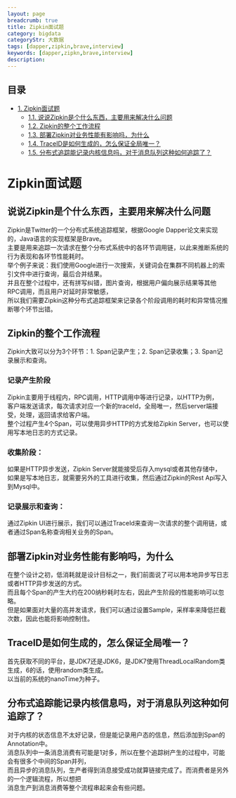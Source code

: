 ```yaml
---
layout: page
breadcrumb: true
title: Zipkin面试题
category: bigdata
categoryStr: 大数据
tags: [dapper,zipkin,brave,interview]
keywords: [dapper,zipkn,brave,interview]
description: 
---
```

<div id="table-of-contents">
<h2>目录</h2>
<div id="text-table-of-contents">
<ul>
<li><a href="#sec-1">1. Zipkin面试题</a>
<ul>
<li><a href="#sec-1-1">1.1. 说说Zipkin是个什么东西，主要用来解决什么问题</a></li>
<li><a href="#sec-1-2">1.2. Zipkin的整个工作流程</a></li>
<li><a href="#sec-1-3">1.3. 部署Zipkin对业务性能有影响吗，为什么</a></li>
<li><a href="#sec-1-4">1.4. TraceID是如何生成的，怎么保证全局唯一？</a></li>
<li><a href="#sec-1-5">1.5. 分布式追踪能记录内核信息吗，对于消息队列这种如何追踪了？</a></li>
</ul>
</li>
</ul>
</div>
</div>

# Zipkin面试题<a id="sec-1" name="sec-1"></a>

## 说说Zipkin是个什么东西，主要用来解决什么问题<a id="sec-1-1" name="sec-1-1"></a>

Zipkin是Twitter的一个分布式系统追踪框架，根据Google Dapper论文来实现的，Java语言的实现框架是Brave。  
主要是用来追踪一次请求在整个分布式系统中的各环节调用链，以此来推断系统的行为表现和各环节性能耗时。  
举个例子来说：我们使用Google进行一次搜索，关键词会在集群不同机器上的索引文件中进行查询，最后合并结果。  
并且在整个过程中，还有拼写纠错，图片查询，根据用户偏向展示结果等其他RPC调用，而且用户对延时非常敏感，  
所以我们需要Zipkin这种分布式追踪框架来记录各个阶段调用的耗时和异常情况推断哪个环节出错。  

## Zipkin的整个工作流程<a id="sec-1-2" name="sec-1-2"></a>

Zipkin大致可以分为3个环节：1. Span记录产生；2. Span记录收集；3. Span记录展示和查询。  

### 记录产生阶段
Zipkin主要用于线程内，RPC调用，HTTP调用中等进行记录，以HTTP为例，  
客户端发送请求，每次请求对应一个新的traceId，全局唯一，然后server端接受，处理，返回请求给客户端。  
整个过程产生4个Span，可以使用异步HTTP的方式发给Zipkin Server，也可以使用写本地日志的方式记录。  

### 收集阶段：
如果是HTTP异步发送，Zipkin Server就能接受后存入mysql或者其他存储中，  
如果是写本地日志，就需要另外的工具进行收集，然后通过Zipkin的Rest Api写入到Mysql中。  

### 记录展示和查询：
通过Zipkin UI进行展示，我们可以通过TraceId来查询一次请求的整个调用链，或者通过Span名称查询相关业务的Span。 

## 部署Zipkin对业务性能有影响吗，为什么<a id="sec-1-3" name="sec-1-3"></a>

在整个设计之初，低消耗就是设计目标之一，我们前面说了可以用本地异步写日志或者HTTP异步发送的方式。  
而且每个Span的产生大约在200纳秒耗时左右，因此产生阶段的性能影响可以忽略。  
但是如果面对大量的高并发请求，我们可以通过设置Sample，采样率来降低拦截次数，因此也能将影响控制住。  

## TraceID是如何生成的，怎么保证全局唯一？<a id="sec-1-4" name="sec-1-4"></a>

首先获取不同的平台，是JDK7还是JDK6，是JDK7使用ThreadLocalRandom类生成，6的话，使用random类生成。  
以当前的系统的nanoTime为种子。  

## 分布式追踪能记录内核信息吗，对于消息队列这种如何追踪了？<a id="sec-1-5" name="sec-1-5"></a>

对于内核的状态信息不太好记录，但是能记录用户态的信息，然后添加到Span的Annotation中。  
消息队列中一条消息消费有可能是1对多，所以在整个追踪树产生的过程中，可能会有很多个中间的Span并列，  
而且异步的消息队列，生产者得到消息接受成功就算链接完成了。而消费者是另外的一个逻辑流程，所以想把  
消息生产到消息消费等整个流程串起来会有些问题。  
